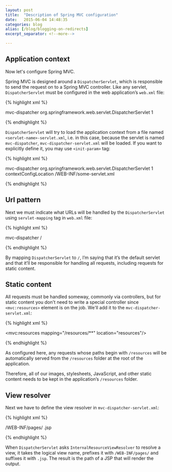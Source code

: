 ```yaml
---
layout: post
title:  "Description of Spring MVC configuration"
date:   2015-06-04 14:48:35
categories: blog
alias: [/blog/blogging-on-redirects]
excerpt_separator: <!--more-->

---
```


## Application context

Now let's configure Spring MVC.

Spring MVC is designed around a `DispatcherServlet`, which is responsible to send the request on to a Spring MVC
controller. Like any servlet, `DispatcherServlet` must be configured in the web application’s `web.xml` file:

{% highlight xml %}

<servlet>
    <servlet-name>mvc-dispatcher</servlet-name>
    <servlet-class>org.springframework.web.servlet.DispatcherServlet</servlet-class>
    <load-on-startup>1</load-on-startup>
</servlet>

{% endhighlight %}

`DispatcherServlet` will try to load the application context from a file named
`<servlet-name>-servlet.xml`, i.e. in this case, because the servlet is named `mvc-dispatcher`, 
`mvc-dispatcher-servlet.xml` will be loaded. 
If you want to explicitly define it, you may use `<init-param>` tag:

{% highlight xml %}

<servlet>
    <servlet-name>mvc-dispatcher</servlet-name>
    <servlet-class>org.springframework.web.servlet.DispatcherServlet</servlet-class>
    <load-on-startup>1</load-on-startup>
    <init-param>
        <param-name>contextConfigLocation</param-name>
        <param-value>/WEB-INF/some-servlet.xml</param-value>
    </init-param>
</servlet>

{% endhighlight %}

## Url pattern

Next we must indicate what URLs will be handled by the `DispatcherServlet` using `servlet-mapping` tag in `web.xml`
file:

{% highlight xml %}

<servlet-mapping>
    <servlet-name>mvc-dispatcher</servlet-name>
    <url-pattern>/</url-pattern>
</servlet-mapping>

{% endhighlight %}

By mapping `DispatcherServlet` to `/`, I’m saying that it’s the default servlet and that it’ll be responsible for
handling all requests, including requests for static content.

## Static content

All requests must be handled someway, commonly via controllers, but for static content you don't need to write a
special controller since `<mvc:resources>` element is on the job. We'll add it to the `mvc-dispatcher-servlet.xml`:

{% highlight xml %}

<mvc:resources mapping="/resources/**" location="resources"/>

{% endhighlight %}

As configured here, any requests whose paths begin with `/resources` will be automatically served from the `/resources`
folder at the root of the application.

Therefore, all of our images, stylesheets, JavaScript, and other static content needs to be kept in the application’s
`/resources` folder.

## View resolver

Next we have to define the view resolver in `mvc-dispatcher-servlet.xml`:

{% highlight xml %}

<bean
    class="org.springframework.web.servlet.view.InternalResourceViewResolver">
    <property name="prefix">
        <value>/WEB-INF/pages/</value>
    </property>
    <property name="suffix">
        <value>.jsp</value>
    </property>
</bean>

{% endhighlight %}

When `DispatcherServlet` asks `InternalResourceViewResolver` to resolve a view, it
takes the logical view name, prefixes it with `/WEB-INF/pages/` and suffixes it with `.jsp`.
The result is the path of a JSP that will render the output.